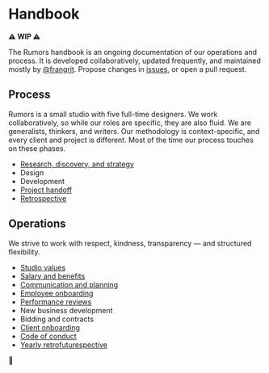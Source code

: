# Handbook

**⚠️ WIP ⚠️**

The Rumors handbook is an ongoing documentation of our operations and process. It is developed collaboratively, updated frequently, and maintained mostly by [@frangrit](https://github.com/frangrit). Propose changes in [issues](https://github.com/rumors/handbook/issues), or open a pull request.

## Process

Rumors is a small studio with five full-time designers. We work collaboratively, so while our roles are specific, they are also fluid. We are generalists, thinkers, and writers. Our methodology is context-specific, and every client and project is different. Most of the time our process touches on these phases. 

- [Research, discovery, and strategy](process/research-and-discovery.md)
- Design
- Development
- [Project handoff](process/handoff.md)
- [Retrospective](process/retrospective.md)

## Operations

We strive to work with respect, kindness, transparency — and structured flexibility.

- [Studio values](operations/studio.md)
- [Salary and benefits](operations/benefits.md)
- [Communication and planning](operations/communication.md)
- [Employee onboarding](operations/hiring-onboarding.md)
- [Performance reviews](operations/performance-reviews.md)
- New business development
- Bidding and contracts
- [Client onboarding](operations/client-onboarding.md)
- [Code of conduct](operations/code-of-conduct.md)
- [Yearly retrofuturespective](operations/retrofuturespective.md)

🎵 
